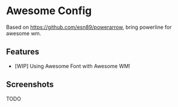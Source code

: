 # Awesome Config

Based on https://github.com/esn89/powerarrow, bring powerline for awesome wm.

## Features

* [WIP] Using Awesome Font with Awesome WM!

## Screenshots

TODO
